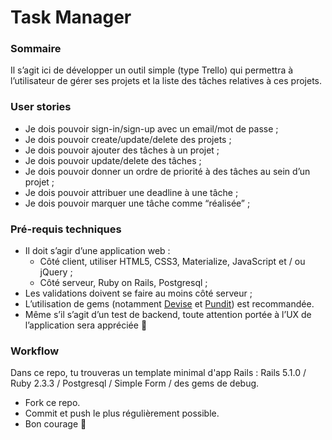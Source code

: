 # Task Manager

### Sommaire

Il s’agit ici de développer un outil simple (type Trello) qui permettra à l’utilisateur de gérer ses projets et la liste des tâches relatives à ces projets.

### User stories

* Je dois pouvoir sign-in/sign-up avec un email/mot de passe ;
* Je dois pouvoir create/update/delete des projets ;
* Je dois pouvoir ajouter des tâches à un projet ;
* Je dois pouvoir update/delete des tâches ;
* Je dois pouvoir donner un ordre de priorité à des tâches au sein d’un projet ;
* Je dois pouvoir attribuer une deadline à une tâche ;
* Je dois pouvoir marquer une tâche comme “réalisée” ;

### Pré-requis techniques

* Il doit s’agir d’une application web :
  * Côté client, utiliser HTML5, CSS3, Materialize, JavaScript et / ou jQuery ;
  * Côté serveur, Ruby on Rails, Postgresql ;
* Les validations doivent se faire au moins côté serveur ;
* L’utilisation de gems (notamment [Devise](https://github.com/plataformatec/devise) et [Pundit](https://github.com/elabs/pundit)) est recommandée.
* Même s’il s’agit d’un test de backend, toute attention portée à l’UX de l’application sera appréciée 🙂

### Workflow

Dans ce repo, tu trouveras un template minimal d'app Rails : Rails 5.1.0 / Ruby 2.3.3 / Postgresql / Simple Form / des gems de debug.

* Fork ce repo.
* Commit et push le plus régulièrement possible.
* Bon courage 🚀

